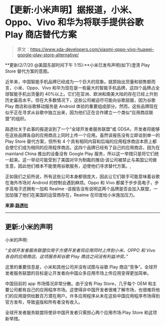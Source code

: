 # 【更新:小米声明】据报道，小米、Oppo、Vivo 和华为将联手提供谷歌 Play 商店替代方案

> 原文：<https://www.xda-developers.com/xiaomi-oppo-vivo-huawei-google-play-store-alternative/>

**更新(2/7/20 @美国东部时间下午 1:15):**小米已发布声明(如下)澄清 Play Store 替代方案的意图。

近年来，中国智能手机品牌已经成为一个巨大的现象。就原始出货量和销售额而言，小米、Oppo、Vivo 和华为现在是一些最大的智能手机品牌，这四个品牌占全球智能手机出货量的 40%以上。它们在亚洲、欧洲和南美大陆的存在已经上升到历史最高水平。但在大多数情况下，这些公司被迫尽可能向谷歌屈服，因为谷歌 Play 商店和谷歌移动服务是 Android 体验的重要组成部分。然而，这些品牌现在似乎正在寻求从谷歌中独立出来，因为他们正在合作建立一个类似“应用商店联盟”的组织。

路透社关于此事的报道谈到了一个“全球开发者服务联盟”或 GDSA，开发者将能够在这些品牌各自的应用商店上同时上传一个应用。虽然该报告没有立即谈到单一的 Play Store 替代方案，但所有 4 个具有相同内容和后端的应用程序商店本质上都会使它们成为相同的应用程序商店。这四个品牌已经有了自己的应用商店，因为在 mainland China 推出的设备没有 Google Play 服务，所以这一举措只是将它们统一起来。这一举动可能受到了美国对华为制裁的推动:该公司被禁止与美国公司做生意，因此他们根本不能使用谷歌服务，迫使他们寻求替代方案。,

正如我们之前所说，所有这些公司本身都很庞大，因此让它们联手可能意味着谷歌在海外市场对 Android 的控制会遇到麻烦。Oppo 和 Vivo 都属于步步高电子，步步高电子还拥有一加和 Realme -该报告没有说明这两个品牌是否会加入联盟，一加加强了他们在美国的运营商存在，Realme 在印度给小米施加压力。

**来源:[路透社](https://www.reuters.com/article/us-china-mobile-exclusive-idUSKBN20018H)**

* * *

## 更新:小米的声明

小米的声明:

*“全球开发者服务联盟仅用于方便开发者将应用同时上传到小米、OPPO 和 Vivo 各自的应用商店。这项服务和谷歌 Play 商店之间没有利益冲突。”*

这里的重要信息是，小米和其他公司并没有试图与谷歌 Play 商店“竞争”。全球开发者服务联盟的目标是让开发者向中国众多应用市场上传应用变得更加简单。

中国目前的 app 市场情况非常分散。由于没有 Play Store，几乎每个 OEM 和主要公司都有自己的应用程序市场。这使得非中国开发者很难了解市场，也很难将他们的应用提供给数百万潜在用户。许多应用程序从未在这些中国应用程序市场得到官方发布，导致盗版和所有者没有收入。

全球开发者服务联盟将使非中国开发者只需担心两个应用市场:Play Store 和这项新举措。